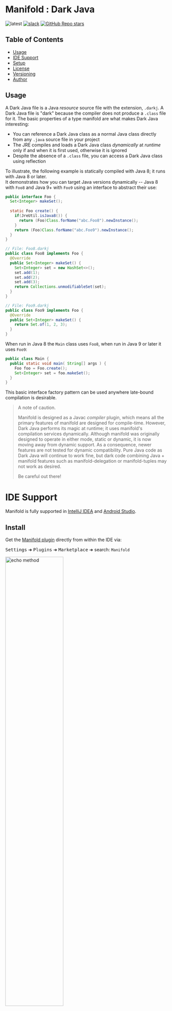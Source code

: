 # Manifold : Dark Java

![latest](https://img.shields.io/badge/latest-v2024.1.9-royalblue.svg)
[![slack](https://img.shields.io/badge/slack-manifold-seagreen.svg?logo=slack)](https://join.slack.com/t/manifold-group/shared_invite/zt-e0bq8xtu-93ASQa~a8qe0KDhOoD6Bgg)
[![GitHub Repo stars](https://img.shields.io/github/stars/manifold-systems/manifold?logo=github&style=flat&color=tan)](https://github.com/manifold-systems/manifold)

## Table of Contents
* [Usage](#usage)
* [IDE Support](#ide-support)
* [Setup](#setup)
* [License](#license)
* [Versioning](#versioning)
* [Author](#author)

## Usage

A Dark Java file is a Java *resource* source file with the extension, `.darkj`. A Dark Java file is "dark" because the
compiler does not produce a `.class` file for it.  The basic properties of a type manifold are what makes Dark Java
interesting:
* You can reference a Dark Java class as a normal Java class directly from any `.java` source file in your project
* The JRE compiles and loads a Dark Java class *dynamically* at *runtime* only if and when it is first used, otherwise
it is ignored 
* Despite the absence of a `.class` file, you can access a Dark Java class using reflection
 
To illustrate, the following example is statically compiled with Java 8; it runs with Java 8 or later.  
It demonstrates how you can target Java versions dynamically -- Java 8 with `Foo8` and Java 9+ with `Foo9` using an
interface to abstract their use:

```java
public interface Foo {
  Set<Integer> makeSet();
  
  static Foo create() {
    if(JreUtil.isJava8()) {
      return (Foo)Class.forName("abc.Foo8").newInstance();
    }
    return (Foo)Class.forName("abc.Foo9").newInstance();
  }
}

// File: Foo8.darkj
public class Foo8 implements Foo {
  @Override
  public Set<Integer> makeSet() {
    Set<Integer> set = new HashSet<>();
    set.add(1);
    set.add(2);
    set.add(3);
    return Collections.unmodifiableSet(set);
  }
}

// File: Foo9.darkj
public class Foo9 implements Foo {
  @Override
  public Set<Integer> makeSet() {
    return Set.of(1, 2, 3);
  }
}
```

When run in Java 8 the `Main` class uses `Foo8`, when run in Java 9 or later it uses `Foo9`:

```java
public class Main {
  public static void main( String[] args ) {
    Foo foo = Foo.create();
    Set<Integer> set = foo.makeSet();
  }
}
```

This basic interface factory pattern can be used anywhere late-bound compilation is desirable.

> A note of caution.
> 
> Manifold is designed as a Javac _compiler_ plugin, which means all the primary features of manifold are designed for compile-time.
> However, Dark Java performs its magic at runtime; it uses manifold's compilation services dynamically. Although manifold
> was originally designed to operate in either mode, static or dynamic, it is now moving away from dynamic support. As a
> consequence, newer features are not tested for dynamic compatibility. Pure Java code as Dark Java will continue to work
> fine, but dark code combining Java + manifold features such as manifold-delegation or manifold-tuples may not work as
> desired.
> 
> Be careful out there!
> 

# IDE Support 

Manifold is fully supported in [IntelliJ IDEA](https://www.jetbrains.com/idea/download) and [Android Studio](https://developer.android.com/studio).

## Install

Get the [Manifold plugin](https://plugins.jetbrains.com/plugin/10057-manifold) directly from within the IDE via:

<kbd>Settings</kbd> ➜ <kbd>Plugins</kbd> ➜ <kbd>Marketplace</kbd> ➜ search: `Manifold`

<p><img src="http://manifold.systems/images/ManifoldPlugin.png" alt="echo method" width="60%" height="60%"/></p>


## Sample Project

Experiment with the [Manifold Sample Project](https://github.com/manifold-systems/manifold-sample-project) via:

<kbd>File</kbd> ➜ <kbd>New</kbd> ➜ <kbd>Project from Version Control</kbd> ➜ <kbd>Git</kbd>

<p><img src="http://manifold.systems/images/OpenSampleProjectMenu.png" alt="echo method" width="60%" height="60%"/></p>

Enter: <kbd>https://github.com/manifold-systems/manifold-sample-project.git</kbd>

<p><img src="http://manifold.systems/images/OpenSampleProject.png" alt="echo method" width="60%" height="60%"/></p>

Use the [plugin](https://plugins.jetbrains.com/plugin/10057-manifold) to really boost your productivity. Use code
completion to conveniently access Dark Java. Make changes to your Dark Java files and use the changes immediately, no
compilation!  Find usages of any element in your Dark Java files. Perform rename refactors to quickly and safely make
project-wide changes.

# Setup

## Building this project

The `manifold-darkj` project is defined with Maven.  To build it install Maven and run the following command.

```
mvn compile
```

## Using this project

The `manifold-darkj` dependency works with all build tooling, including Maven and Gradle. It also works with Java
versions 8 - 21.

>Note, since Dark Java is a dynamic compilation feature, you must include Manifold dependencies in both compile-time
>and runtime. As a consequence, the Manifold runtime compilation services add a bit of overhead in terms of
>application initialization time and footprint.  
 
## Binaries

If you are *not* using Maven or Gradle, you can download the latest binaries [here](http://manifold.systems/docs.html#download).


## Gradle

Here is a sample `build.gradle` script. Change `targetCompatibility` and `sourceCompatibility` to your desired Java
version (8 - 21), the script takes care of the rest. 
```groovy
plugins {
    id 'java'
}

group 'systems.manifold'
version '1.0-SNAPSHOT'

targetCompatibility = 11
sourceCompatibility = 11

repositories {
    jcenter()
    maven { url 'https://oss.sonatype.org/content/repositories/snapshots/' }
}

dependencies {
    implementation group: 'systems.manifold', name: 'manifold-darkj', version: '2024.1.9'
    testCompile group: 'junit', name: 'junit', version: '4.12'

    if (JavaVersion.current() == JavaVersion.VERSION_1_8) {
        // tools.jar dependency (for Java 8 only), primarily to support manifold dynamic compilation with Dark Java.
        // If you are *not* using Dark Java, you **don't** need tools.jar
        compile files( "${System.properties['java.home']}/../lib/tools.jar" )
    }
    // Add manifold to -processorpath for javac
    annotationProcessor group: 'systems.manifold', name: 'manifold-darkj', version: '2024.1.9'
}

if (JavaVersion.current() != JavaVersion.VERSION_1_8 &&
    sourceSets.main.allJava.files.any {it.name == "module-info.java"}) {
    tasks.withType(JavaCompile) {
        // if you DO define a module-info.java file:
        options.compilerArgs += ['-Xplugin:Manifold', '--module-path', it.classpath.asPath]
    }
} else {
    tasks.withType(JavaCompile) {
        // If you DO NOT define a module-info.java file:
        options.compilerArgs += ['-Xplugin:Manifold']
    }
}

tasks.compileJava {
    classpath += files(sourceSets.main.output.resourcesDir) //adds build/resources/main to javac's classpath
    dependsOn processResources
}
tasks.compileTestJava {
    classpath += files(sourceSets.test.output.resourcesDir) //adds build/resources/test to test javac's classpath
    dependsOn processTestResources
}
```
Use with accompanying `settings.gradle` file:
```groovy
rootProject.name = 'MyDarkJavaProject'
```

## Maven

### Java 8

```xml
<?xml version="1.0" encoding="UTF-8"?>
<project xmlns="http://maven.apache.org/POM/4.0.0" xmlns:xsi="http://www.w3.org/2001/XMLSchema-instance" xsi:schemaLocation="http://maven.apache.org/POM/4.0.0 http://maven.apache.org/maven-v4_0_0.xsd">
    <modelVersion>4.0.0</modelVersion>

    <groupId>com.example</groupId>
    <artifactId>my-darkj-app</artifactId>
    <version>0.1-SNAPSHOT</version>

    <name>My Dark Java App</name>

    <properties>
        <!-- set latest manifold version here --> 
        <manifold.version>2024.1.9</manifold.version>
    </properties>
    
    <dependencies>
        <dependency>
            <groupId>systems.manifold</groupId>
            <artifactId>manifold-darkj</artifactId>
            <version>${manifold.version}</version>
        </dependency>
    </dependencies>

    <!--Add the -Xplugin:Manifold argument for the javac compiler-->
    <build>
        <plugins>
            <plugin>
                <groupId>org.apache.maven.plugins</groupId>
                <artifactId>maven-compiler-plugin</artifactId>
                <version>3.8.0</version>
                <configuration>
                    <source>8</source>
                    <target>8</target>
                    <encoding>UTF-8</encoding>
                    <compilerArgs>
                        <!-- Configure manifold plugin-->
                        <arg>-Xplugin:Manifold</arg>
                    </compilerArgs>
                </configuration>
            </plugin>
        </plugins>
    </build>

    <profiles>
        <!-- Java 8 only, for tools.jar  -->
        <profile>
            <id>internal.tools-jar</id>
            <activation>
                <file>
                    <exists>\${java.home}/../lib/tools.jar</exists>
                </file>
            </activation>
            <dependencies>
                <dependency>
                    <groupId>com.sun</groupId>
                    <artifactId>tools</artifactId>
                    <version>1.8.0</version>
                    <scope>system</scope>
                    <systemPath>\${java.home}/../lib/tools.jar</systemPath>
                </dependency>
              </dependencies>
        </profile>
    </profiles>
</project>
```

### Java 9 or later
```xml
<?xml version="1.0" encoding="UTF-8"?>
<project xmlns="http://maven.apache.org/POM/4.0.0" xmlns:xsi="http://www.w3.org/2001/XMLSchema-instance" xsi:schemaLocation="http://maven.apache.org/POM/4.0.0 http://maven.apache.org/maven-v4_0_0.xsd">
    <modelVersion>4.0.0</modelVersion>

    <groupId>com.example</groupId>
    <artifactId>my-darkj-app</artifactId>
    <version>0.1-SNAPSHOT</version>

    <name>My Dark Java App</name>

    <properties>
        <!-- set latest manifold version here --> 
        <manifold.version>2024.1.9</manifold.version>
    </properties>
    
    <dependencies>
        <dependency>
            <groupId>systems.manifold</groupId>
            <artifactId>manifold-darkj</artifactId>
            <version>${manifold.version}</version>
        </dependency>
    </dependencies>

    <!--Add the -Xplugin:Manifold argument for the javac compiler-->
    <build>
        <plugins>
            <plugin>
                <groupId>org.apache.maven.plugins</groupId>
                <artifactId>maven-compiler-plugin</artifactId>
                <version>3.8.0</version>
                <configuration>
                    <source>11</source>
                    <target>11</target>
                    <encoding>UTF-8</encoding>
                    <compilerArgs>
                        <!-- Configure manifold plugin-->
                        <arg>-Xplugin:Manifold</arg>
                    </compilerArgs>
                    <!-- Add the processor path for the plugin (required for Java 9+) -->
                    <annotationProcessorPaths>
                        <path>
                            <groupId>systems.manifold</groupId>
                            <artifactId>manifold-darkj</artifactId>
                            <version>${manifold.version}</version>
                        </path>
                    </annotationProcessorPaths>
                </configuration>
            </plugin>
        </plugins>
    </build>
</project>
```

# License

Open source Manifold is free and licensed under the [Apache 2.0](http://www.apache.org/licenses/LICENSE-2.0) license.  

# Versioning

For the versions available, see the [tags on this repository](https://github.com/manifold-systems/manifold/tags).

# Author

* [Scott McKinney](mailto:scott@manifold.systems)
